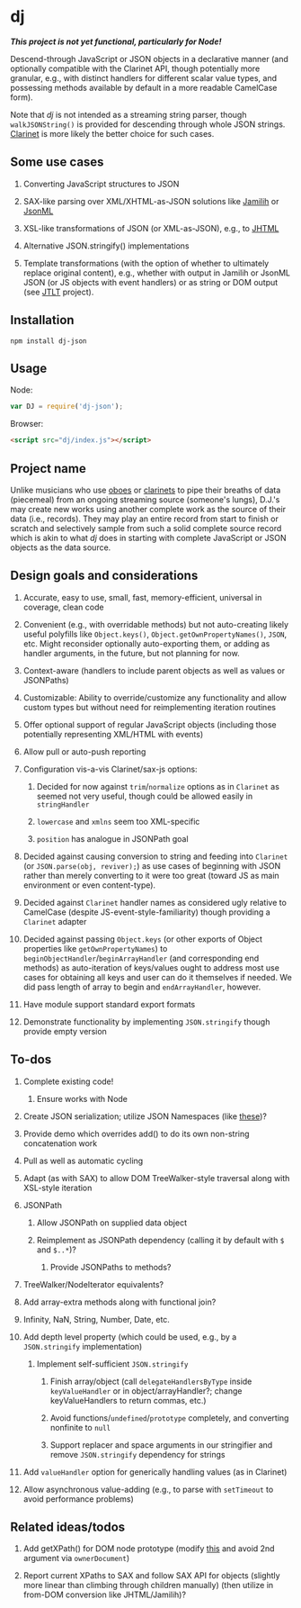 # dj

***This project is not yet functional, particularly for Node!***

Descend-through JavaScript or JSON objects in a declarative manner
(and optionally compatible with the Clarinet API, though potentially
more granular, e.g., with distinct handlers for different scalar
value types, and possessing methods available by default in a more
readable CamelCase form).

Note that *dj* is not intended as a streaming string parser, though
`walkJSONString()` is provided for descending through whole JSON
strings. [Clarinet](https://github.com/dscape/clarinet) is more
likely the better choice for such cases.

## Some use cases

1.  Converting JavaScript structures to JSON

2.  SAX-like parsing over XML/XHTML-as-JSON solutions like [Jamilih](https://github.com/brettz9/jamilih)
    or [JsonML](http://www.jsonml.org/)

3.  XSL-like transformations of JSON (or XML-as-JSON), e.g., to [JHTML](https://github.com/brettz9/jhtml)

4.  Alternative JSON.stringify() implementations

5.  Template transformations (with the option of whether to ultimately
    replace original content), e.g., whether with output in Jamilih or
    JsonML JSON (or JS objects with event handlers) or as string or DOM
    output (see [JTLT](https://github.com/brettz9/jtlt/) project).

## Installation

```shell
npm install dj-json
```

## Usage

Node:

```js
var DJ = require('dj-json');
```

Browser:

```html
<script src="dj/index.js"></script>
```

## Project name

Unlike musicians who use [oboes](http://oboejs.com/) or [clarinets](https://github.com/dscape/clarinet/)
to pipe their breaths of data (piecemeal) from an ongoing streaming
source (someone's lungs), D.J.'s may create new works using another
complete work as the source of their data (i.e., records). They may
play an entire record from start to finish or scratch and selectively
sample from such a solid complete source record which is akin to what
*dj* does in starting with complete JavaScript or JSON objects as the
data source.

## Design goals and considerations

1.  Accurate, easy to use, small, fast, memory-efficient, universal
    in coverage, clean code

2.  Convenient (e.g., with overridable methods) but not auto-creating
    likely useful polyfills like `Object.keys()`,
    `Object.getOwnPropertyNames()`, `JSON`, etc. Might reconsider optionally
    auto-exporting them, or adding as handler arguments, in the future,
    but not planning for now.

3.  Context-aware (handlers to include parent objects as well as values
    or JSONPaths)

4.  Customizable: Ability to override/customize any functionality and
    allow custom types but without need for reimplementing iteration routines

5.  Offer optional support of regular JavaScript objects (including those
    potentially representing XML/HTML with events)

6.  Allow pull or auto-push reporting

7.  Configuration vis-a-vis Clarinet/sax-js options:

    1.  Decided for now against `trim`/`normalize` options as in `Clarinet` as
        seemed not very useful, though could be allowed easily in
        `stringHandler`

    2.  `lowercase` and `xmlns` seem too XML-specific

    3.  `position` has analogue in JSONPath goal

8.  Decided against causing conversion to string and feeding into `Clarinet`
    (or `JSON.parse(obj, reviver);`) as use cases of beginning with JSON
    rather than merely converting to it were too great (toward JS as
    main environment or even content-type).

9.  Decided against `Clarinet` handler names as considered ugly relative to
    CamelCase (despite JS-event-style-familiarity) though providing a
    `Clarinet` adapter

10. Decided against passing `Object.keys` (or other exports of Object
    properties like `getOwnPropertyNames`) to
    `beginObjectHandler`/`beginArrayHandler` (and corresponding end methods)
    as auto-iteration of keys/values ought to address most use cases for
    obtaining all keys and user can do it themselves if needed. We did pass
    length of array to begin and `endArrayHandler`, however.

11. Have module support standard export formats

12. Demonstrate functionality by implementing `JSON.stringify` though
    provide empty version

## To-dos

1.  Complete existing code!

    1.  Ensure works with Node

2.  Create JSON serialization; utilize JSON Namespaces (like [these](https://tools.ietf.org/html/draft-saintandre-json-namespaces-00))?

3.  Provide demo which overrides add() to do its own non-string
    concatenation work

4.  Pull as well as automatic cycling

5.  Adapt (as with SAX) to allow DOM TreeWalker-style traversal
    along with XSL-style iteration

6.  JSONPath

    1.  Allow JSONPath on supplied data object

    2.  Reimplement as JSONPath dependency (calling it by default
        with `$` and `$..*`)?

        1.  Provide JSONPaths to methods?

7.  TreeWalker/NodeIterator equivalents?

8.  Add array-extra methods along with functional join?

9.  Infinity, NaN, String, Number, Date, etc.

10. Add depth level property (which could be used, e.g., by a
    `JSON.stringify` implementation)

    1.  Implement self-sufficient `JSON.stringify`

        1.  Finish array/object (call `delegateHandlersByType`
            inside `keyValueHandler` or in object/arrayHandler?;
            change keyValueHandlers to return commas, etc.)

        2.  Avoid functions/`undefined`/`prototype` completely,
            and converting nonfinite to `null`

        3.  Support replacer and space arguments in our stringifier
            and remove `JSON.stringify` dependency for strings

11. Add `valueHandler` option for generically handling values (as in Clarinet)

12. Allow asynchronous value-adding (e.g., to parse with `setTimeout` to
    avoid performance problems)

## Related ideas/todos

1.  Add getXPath() for DOM node prototype (modify [this](https://developer.mozilla.org/en-US/docs/Using_XPath#getXPathForElement)
    and avoid 2nd argument via `ownerDocument`)

2.  Report current XPaths to SAX and follow SAX API for objects (slightly
    more linear than climbing through children manually) (then utilize
    in from-DOM conversion like JHTML/Jamilih)?
